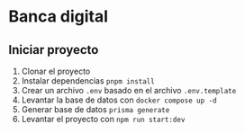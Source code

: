 # Banca digital

## Iniciar proyecto

1. Clonar el proyecto
2. Instalar dependencias `pnpm install`
3. Crear un archivo `.env` basado en el archivo `.env.template`
4. Levantar la base de datos con `docker compose up -d`
5. Generar base de datos `prisma generate`
6. Levantar el proyecto con `npm run start:dev`
